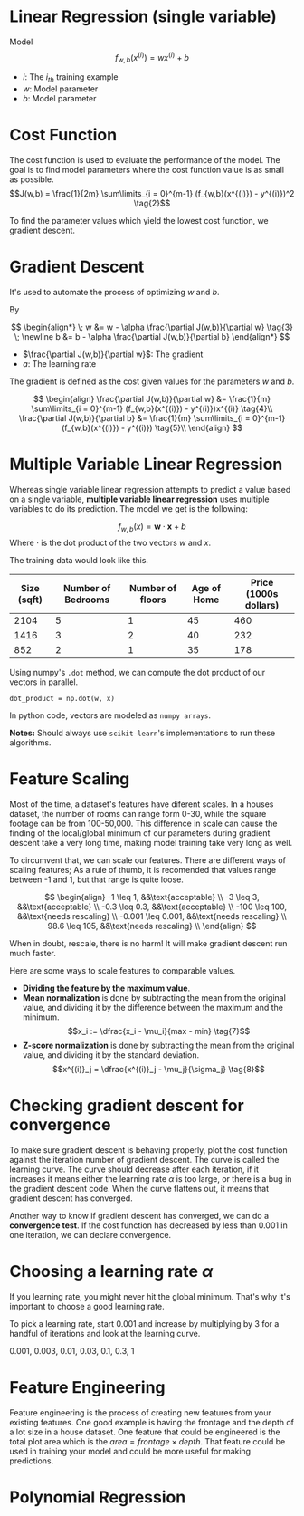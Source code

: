 # Linear Regression (single variable)

Model
$$f_{w,b}(x^{(i)}) = wx^{(i)} + b \tag{1}$$

-   $i$: The $i_{th}$ training example
-   $w$: Model parameter
-   $b$: Model parameter

# Cost Function

The cost function is used to evaluate the performance of the model. The goal is to find model parameters where the cost function value is as small as possible.
$$J(w,b) = \frac{1}{2m} \sum\limits_{i = 0}^{m-1} (f_{w,b}(x^{(i)}) - y^{(i)})^2 \tag{2}$$

To find the parameter values which yield the lowest cost function, we gradient descent.

# Gradient Descent

It's used to automate the process of optimizing $w$ and $b$.

By

$$
\begin{align*}
\;  w &= w -  \alpha \frac{\partial J(w,b)}{\partial w} \tag{3}  \; \newline
 b &= b -  \alpha \frac{\partial J(w,b)}{\partial b}
\end{align*}
$$

-   $\frac{\partial J(w,b)}{\partial w}$: The gradient
-   $a$: The learning rate

The gradient is defined as the cost given values for the parameters $w$ and $b$.

$$
\begin{align}
\frac{\partial J(w,b)}{\partial w}  &= \frac{1}{m} \sum\limits_{i = 0}^{m-1} (f_{w,b}(x^{(i)}) - y^{(i)})x^{(i)} \tag{4}\\
  \frac{\partial J(w,b)}{\partial b}  &= \frac{1}{m} \sum\limits_{i = 0}^{m-1} (f_{w,b}(x^{(i)}) - y^{(i)}) \tag{5}\\
\end{align}
$$

# Multiple Variable Linear Regression

Whereas single variable linear regression attempts to predict a value based on a single variable, **multiple variable linear regression** uses multiple variables to do its prediction. The model we get is the following:

$$f_{w,b}(x) = \mathbf{w} \cdot\mathbf{x} + b \tag{6}$$
Where $\cdot$ is the dot product of the two vectors $w$ and $x$.

The training data would look like this.

| Size (sqft) | Number of Bedrooms | Number of floors | Age of Home | Price (1000s dollars) |
| ----------- | ------------------ | ---------------- | ----------- | --------------------- |
| 2104        | 5                  | 1                | 45          | 460                   |
| 1416        | 3                  | 2                | 40          | 232                   |
| 852         | 2                  | 1                | 35          | 178                   |

Using numpy's `.dot` method, we can compute the dot product of our vectors in parallel.

`dot_product = np.dot(w, x)`

In python code, vectors are modeled as `numpy arrays`.

**Notes:** Should always use `scikit-learn`'s implementations to run these algorithms.

# Feature Scaling

Most of the time, a dataset's features have diferent scales. In a houses dataset, the number of rooms can range form 0-30, while the square footage can be from 100-50,000. This difference in scale can cause the finding of the local/global minimum of our parameters during gradient descent take a very long time, making model training take very long as well.

To circumvent that, we can scale our features. There are different ways of scaling features; As a rule of thumb, it is recomended that values range between -1 and 1, but that range is quite loose.

$$
\begin{align}
  -1 \leq 1, &&\text{acceptable} \\
  -3 \leq 3, &&\text{acceptable} \\
  -0.3 \leq 0.3, &&\text{acceptable} \\
  -100 \leq 100, &&\text{needs rescaling} \\
  -0.001 \leq 0.001, &&\text{needs rescaling} \\
  98.6 \leq 105, &&\text{needs rescaling} \\
\end{align}
$$

When in doubt, rescale, there is no harm! It will make gradient descent run much faster.

Here are some ways to scale features to comparable values.

-   **Dividing the feature by the maximum value**.
-   **Mean normalization** is done by subtracting the mean from the original value, and dividing it by the difference between the maximum and the minimum.
    $$x_i := \dfrac{x_i - \mu_i}{max - min} \tag{7}$$
-   **Z-score normalization** is done by subtracting the mean from the original value, and dividing it by the standard deviation.
    $$x^{(i)}_j = \dfrac{x^{(i)}_j - \mu_j}{\sigma_j} \tag{8}$$

# Checking gradient descent for convergence

To make sure gradient descent is behaving properly, plot the cost function against the iteration number of gradient descent. The curve is called the learning curve. The curve should decrease after each iteration, if it increases it means either the learning rate $\alpha$ is too large, or there is a bug in the gradient descent code. When the curve flattens out, it means that gradient descent has converged.

Another way to know if gradient descent has converged, we can do a **convergence test**. If the cost function has decreased by less than 0.001 in one iteration, we can declare convergence.

# Choosing a learning rate $\alpha$

If you learning rate, you might never hit the global minimum. That's why it's important to choose a good learning rate.

To pick a learning rate, start 0.001 and increase by multiplying by 3 for a handful of iterations and look at the learning curve.

0.001, 0.003, 0.01, 0.03, 0.1, 0.3, 1

# Feature Engineering

Feature engineering is the process of creating new features from your existing features. One good example is having the frontage and the depth of a lot size in a house dataset. One feature that could be engineered is the total plot area which is the $area = frontage \times depth$. That feature could be used in training your model and could be more useful for making predictions.

# Polynomial Regression

